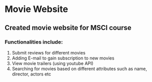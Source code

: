 # Movie Website

## Created movie website for MSCI course

### Functionalities include:

1. Submit reviews for different movies
2. Adding E-mail to gain subscription to new movies
3. View movie trailers (using youtube API)
4. Searching for movies based on different attributes such as name, director, actors etc
